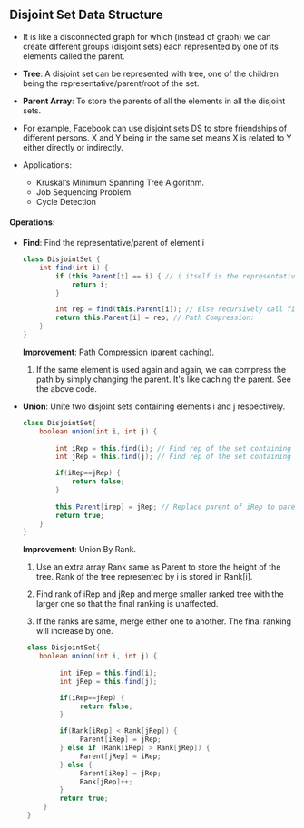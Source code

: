## Disjoint Set Data Structure
 
- It is like a disconnected graph for which (instead of graph) we can create different groups (disjoint sets) each 
  represented by one of its elements called the parent.

- **Tree**: A disjoint set can be represented with tree, one of the children being the 
representative/parent/root of the set.

- **Parent Array**: To store the parents of all the elements in all the disjoint sets.

- For example, Facebook can use disjoint sets DS to store friendships of different persons. X and Y being in the 
same set means X is related to Y either directly or indirectly.

- Applications:
    - Kruskal’s Minimum Spanning Tree Algorithm.
    - Job Sequencing Problem.
    - Cycle Detection

#### Operations:

- **Find**: Find the representative/parent of element i
    ```java
    class DisjointSet {
        int find(int i) {
            if (this.Parent[i] == i) { // i itself is the representative
                return i;
            }

            int rep = find(this.Parent[i]); // Else recursively call find on its parent
            return this.Parent[i] = rep; // Path Compression:
        }
    }
    ```
    
    **Improvement**: Path Compression (parent caching).
    1. If the same element is used again and again, we can compress the path
       by simply changing the parent. It's like caching the parent. See the above code.
    

- **Union**: Unite two disjoint sets containing elements i and j respectively.
    ```java
    class DisjointSet{
        boolean union(int i, int j) {
            
            int iRep = this.find(i); // Find rep of the set containing i
            int jRep = this.find(j); // Find rep of the set containing i

            if(iRep==jRep) {
                return false;
            }
            
            this.Parent[irep] = jRep; // Replace parent of iRep to parent of jRep.
            return true;
        }
    }
    ```
   
    **Improvement**: Union By Rank.
    1. Use an extra array Rank same as Parent to store the height of the tree. Rank of the tree represented by i 
       is stored in Rank[i].
       
    2. Find rank of iRep and jRep and merge smaller ranked tree with the larger one so that the final ranking is 
       unaffected.
       
    3. If the ranks are same, merge either one to another. The final ranking will increase by one.
 
    ```java
     class DisjointSet{
        boolean union(int i, int j) {
       
             int iRep = this.find(i);
             int jRep = this.find(j);

             if(iRep==jRep) {
                  return false;
             }

             if(Rank[iRep] < Rank[jRep]) {
                  Parent[iRep] = jRep;
             } else if (Rank[iRep] > Rank[jRep]) {
                  Parent[jRep] = iRep;
             } else {
                  Parent[iRep] = jRep;
                  Rank[jRep]++;
             }
             return true;
         }
     }
     ```